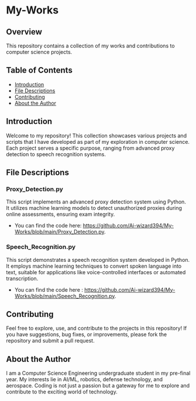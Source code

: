 # My-Works

## Overview
This repository contains a collection of my works and contributions to computer science projects.

## Table of Contents
- [Introduction](#introduction)
- [File Descriptions](#file-descriptions)
- [Contributing](#contributing)
- [About the Author](#about-the-author)

## Introduction
Welcome to my repository! This collection showcases various projects and scripts that I have developed as part of my exploration in computer science. Each project serves a specific purpose, ranging from advanced proxy detection to speech recognition systems.

## File Descriptions
### Proxy_Detection.py
This script implements an advanced proxy detection system using Python. It utilizes machine learning models to detect unauthorized proxies during online assessments, ensuring exam integrity.

- You can find the code here: https://github.com/Ai-wizard394/My-Works/blob/main/Proxy_Detection.py.

### Speech_Recognition.py
This script demonstrates a speech recognition system developed in Python. It employs machine learning techniques to convert spoken language into text, suitable for applications like voice-controlled interfaces or automated transcription.

- You can find the code here : https://github.com/Ai-wizard394/My-Works/blob/main/Speech_Recognition.py.

## Contributing
Feel free to explore, use, and contribute to the projects in this repository! If you have suggestions, bug fixes, or improvements, please fork the repository and submit a pull request.

## About the Author
I am a Computer Science Engineering undergraduate student in my pre-final year. My interests lie in AI/ML, robotics, defense technology, and aerospace. Coding is not just a passion but a gateway for me to explore and contribute to the exciting world of technology.
